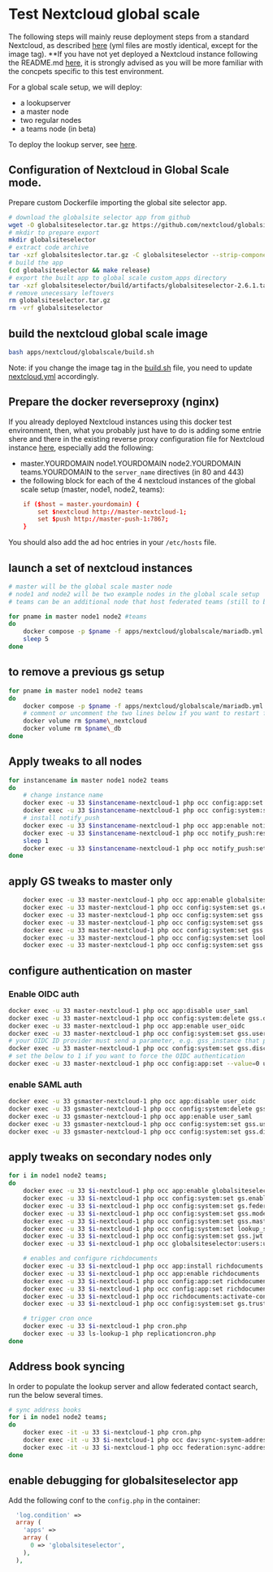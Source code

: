 # Test Nextcloud global scale

The following steps will mainly reuse deployment steps from a standard Nextcloud, as described [here](../standard/README.md) (yml files are mostly identical, except for the image tag). **If you have not yet deployed a Nextcloud instance following the README.md [here](../standard/README.md), it is strongly advised as you will be more familiar with the concpets specific to this test environment.

For a global scale setup, we will deploy:
- a lookupserver
- a master node
- two regular nodes
- a teams node (in beta)

To deploy the lookup server, see [here](../../lookupserver/README.md).

## Configuration of Nextcloud in Global Scale mode.

Prepare custom Dockerfile importing the global site selector app.
```sh
# download the globalsite selector app from github
wget -O globalsiteselector.tar.gz https://github.com/nextcloud/globalsiteselector/archive/refs/tags/v2.6.1.tar.gz
# mkdir to prepare export
mkdir globalsiteselector
# extract code archive
tar -xzf globalsiteslector.tar.gz -C globalsiteselector --strip-components=1
# build the app
(cd globalsiteselector && make release)
# export the built app to global scale custom_apps directory
tar -xzf globalsiteselector/build/artifacts/globalsiteselector-2.6.1.tar.gz -C apps/nextcloud/globalscale/custom_apps
# remove unecessary leftovers
rm globalsiteselector.tar.gz
rm -vrf globalsiteselector
```

## build the nextcloud global scale image
```sh
bash apps/nextcloud/globalscale/build.sh
```

Note: if you change the image tag in the [build.sh](./build.sh) file, you need to update [nextcloud.yml](nextcloud.yml) accordingly.

## Prepare the docker reverseproxy (nginx)

If you already deployed Nextcloud instances using this docker test environment, then, what you probably just have to do is adding some entrie shere and there in the existing reverse proxy configuration file for Nextcloud instance [here](../../reverseproxy/conf/nextcloud.conf), especially add the following:
- master.YOURDOMAIN node1.YOURDOMAIN node2.YOURDOMAIN teams.YOURDOMAIN to the `server_name` directives (in 80 and 443)
- the following block for each of the 4 nextcloud instances of the global scale setup (master, node1, node2, teams):

```conf
    if ($host = master.yourdomain) {
        set $nextcloud http://master-nextcloud-1;
        set $push http://master-push-1:7867;
    }
```

You should also add the ad hoc entries in your `/etc/hosts` file.

## launch a set of nextcloud instances

```sh
# master will be the global scale master node
# node1 and node2 will be two example nodes in the global scale setup
# teams can be an additional node that host federated teams (still to be documented)

for pname in master node1 node2 #teams
do
    docker compose -p $pname -f apps/nextcloud/globalscale/mariadb.yml -f apps/nextcloud/globalscale/nextcloud.yml -f apps/nextcloud/globalscale/redis.yml up -d
    sleep 5
done
```

## to remove a previous gs setup

```sh
for pname in master node1 node2 teams
do
    docker compose -p $pname -f apps/nextcloud/globalscale/mariadb.yml -f apps/nextcloud/globalscale/nextcloud.yml -f apps/nextcloud/globalscale/redis.yml down
    # comment or uncomment the two lines below if you want to restart from scratch the setup and remove the volumes
    docker volume rm $pname\_nextcloud
    docker volume rm $pname\_db
done
```

## Apply tweaks to all nodes
```sh
for instancename in master node1 node2 teams
do
    # change instance name
    docker exec -u 33 $instancename-nextcloud-1 php occ config:app:set theming name --value="$instancename"
    docker exec -u 33 $instancename-nextcloud-1 php occ config:system:set overwrite.cli.url --value="https://$instancename.local.mlh.ovh"
    # install notify_push
    docker exec -u 33 $instancename-nextcloud-1 php occ app:enable notify_push
    docker exec -u 33 $instancename-nextcloud-1 php occ notify_push:reset
    sleep 1
    docker exec -u 33 $instancename-nextcloud-1 php occ notify_push:setup https://$instancename.local.mlh.ovh/push
done
```

## apply GS tweaks to master only

```sh
    docker exec -u 33 master-nextcloud-1 php occ app:enable globalsiteselector
    docker exec -u 33 master-nextcloud-1 php occ config:system:set gs.enabled --value="true"
    docker exec -u 33 master-nextcloud-1 php occ config:system:set gss.mode --value="master"
    docker exec -u 33 master-nextcloud-1 php occ config:system:set gss.master.admin 0 --value="admin"
    docker exec -u 33 master-nextcloud-1 php occ config:system:set gss.master.csp-allow 0 --value="*.local.mlh.ovh"
    docker exec -u 33 master-nextcloud-1 php occ config:system:set lookup_server --value="https://lookup.local.mlh.ovh"
    docker exec -u 33 master-nextcloud-1 php occ config:system:set gss.jwt.key --value="lookup"
```

## configure authentication on master
### Enable OIDC auth

```sh
docker exec -u 33 master-nextcloud-1 php occ app:disable user_saml
docker exec -u 33 master-nextcloud-1 php occ config:system:delete gss.discovery.saml.slave.mapping
docker exec -u 33 master-nextcloud-1 php occ app:enable user_oidc
docker exec -u 33 master-nextcloud-1 php occ config:system:set gss.user.discovery.module --value="\OCA\GlobalSiteSelector\UserDiscoveryModules\UserDiscoveryOIDC"
# your OIDC ID provider must send a parameter, e.g. gss_instance that provides the exact gs node url of a user
docker exec -u 33 master-nextcloud-1 php occ config:system:set gss.discovery.oidc.slave.mapping --value="gss_instance"
# set the below to 1 if you want to force the OIDC authentication
docker exec -u 33 master-nextcloud-1 php occ config:app:set --value=0 user_oidc allow_multiple_user_backends
```

### enable SAML auth
```sh
docker exec -u 33 gsmaster-nextcloud-1 php occ app:disable user_oidc
docker exec -u 33 gsmaster-nextcloud-1 php occ config:system:delete gss.discovery.oidc.slave.mapping
docker exec -u 33 gsmaster-nextcloud-1 php occ app:enable user_saml
docker exec -u 33 gsmaster-nextcloud-1 php occ config:system:set gss.user.discovery.module --value="\OCA\GlobalSiteSelector\UserDiscoveryModules\UserDiscoverySAML"
docker exec -u 33 gsmaster-nextcloud-1 php occ config:system:set gss.discovery.saml.slave.mapping --value="gss_instance"
```

## apply tweaks on secondary nodes only
```sh
for i in node1 node2 teams;
do
    docker exec -u 33 $i-nextcloud-1 php occ app:enable globalsiteselector
    docker exec -u 33 $i-nextcloud-1 php occ config:system:set gs.enabled --value="true"
    docker exec -u 33 $i-nextcloud-1 php occ config:system:set gs.federation --value="true"
    docker exec -u 33 $i-nextcloud-1 php occ config:system:set gss.mode --value="slave"
    docker exec -u 33 $i-nextcloud-1 php occ config:system:set gss.master.url --value="https://master.local.mlh.ovh"
    docker exec -u 33 $i-nextcloud-1 php occ config:system:set lookup_server --value="https://lookup.local.mlh.ovh"
    docker exec -u 33 $i-nextcloud-1 php occ config:system:set gss.jwt.key --value="lookup"
    docker exec -u 33 $i-nextcloud-1 php occ globalsiteselector:users:update

    # enables and configure richdocuments
    docker exec -u 33 $i-nextcloud-1 php occ app:install richdocuments --force
    docker exec -u 33 $i-nextcloud-1 php occ app:enable richdocuments
    docker exec -u 33 $i-nextcloud-1 php occ config:app:set richdocuments wopi_url --value='https://office.local.mlh.ovh'
    docker exec -u 33 $i-nextcloud-1 php occ config:app:set richdocuments federation_use_trusted_domains --value="yes"
    docker exec -u 33 $i-nextcloud-1 php occ richdocuments:activate-config
    docker exec -u 33 $i-nextcloud-1 php occ config:system:set gs.trustedHosts 0 --value="*.local.mlh.ovh"

    # trigger cron once
    docker exec -u 33 $i-nextcloud-1 php cron.php
    docker exec -u 33 ls-lookup-1 php replicationcron.php
done
```

## Address book syncing
In order to populate the lookup server and allow federated contact search, run the below several times.
```sh
# sync address books
for i in node1 node2 teams;
do
    docker exec -it -u 33 $i-nextcloud-1 php cron.php
    docker exec -it -u 33 $i-nextcloud-1 php occ dav:sync-system-addressbook
    docker exec -it -u 33 $i-nextcloud-1 php occ federation:sync-addressbooks
done
```

## enable debugging for globalsiteselector app

Add the following conf to the `config.php` in the container:

```php
  'log.condition' =>
  array (
    'apps' =>
    array (
      0 => 'globalsiteselector',
    ),
  ),
```

